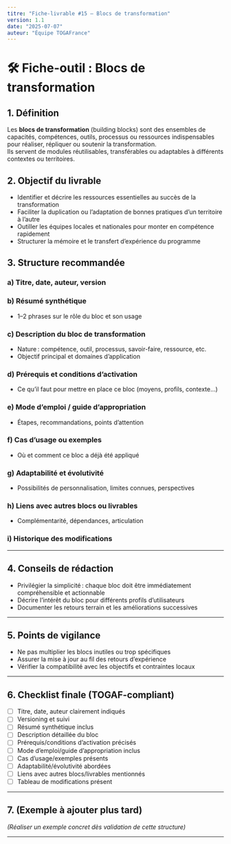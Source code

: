 ```yaml
---
titre: "Fiche-livrable #15 – Blocs de transformation"
version: 1.1
date: "2025-07-07"
auteur: "Équipe TOGAFrance"
---
```


# 🛠️ Fiche-outil : Blocs de transformation

## 1. Définition

Les **blocs de transformation** (building blocks) sont des ensembles de capacités, compétences, outils, processus ou ressources indispensables pour réaliser, répliquer ou soutenir la transformation.  
Ils servent de modules réutilisables, transférables ou adaptables à différents contextes ou territoires.

## 2. Objectif du livrable

- Identifier et décrire les ressources essentielles au succès de la transformation
- Faciliter la duplication ou l’adaptation de bonnes pratiques d’un territoire à l’autre
- Outiller les équipes locales et nationales pour monter en compétence rapidement
- Structurer la mémoire et le transfert d’expérience du programme

## 3. Structure recommandée

### a) Titre, date, auteur, version

### b) Résumé synthétique

- 1–2 phrases sur le rôle du bloc et son usage

### c) Description du bloc de transformation

- Nature : compétence, outil, processus, savoir-faire, ressource, etc.
- Objectif principal et domaines d’application

### d) Prérequis et conditions d’activation

- Ce qu’il faut pour mettre en place ce bloc (moyens, profils, contexte…)

### e) Mode d’emploi / guide d’appropriation

- Étapes, recommandations, points d’attention

### f) Cas d’usage ou exemples

- Où et comment ce bloc a déjà été appliqué

### g) Adaptabilité et évolutivité

- Possibilités de personnalisation, limites connues, perspectives

### h) Liens avec autres blocs ou livrables

- Complémentarité, dépendances, articulation

### i) Historique des modifications

---

## 4. Conseils de rédaction

- Privilégier la simplicité : chaque bloc doit être immédiatement compréhensible et actionnable
- Décrire l’intérêt du bloc pour différents profils d’utilisateurs
- Documenter les retours terrain et les améliorations successives

---

## 5. Points de vigilance

- Ne pas multiplier les blocs inutiles ou trop spécifiques
- Assurer la mise à jour au fil des retours d’expérience
- Vérifier la compatibilité avec les objectifs et contraintes locaux

---

## 6. Checklist finale (TOGAF-compliant)

- [ ] Titre, date, auteur clairement indiqués
- [ ] Versioning et suivi
- [ ] Résumé synthétique inclus
- [ ] Description détaillée du bloc
- [ ] Prérequis/conditions d’activation précisés
- [ ] Mode d’emploi/guide d’appropriation inclus
- [ ] Cas d’usage/exemples présents
- [ ] Adaptabilité/évolutivité abordées
- [ ] Liens avec autres blocs/livrables mentionnés
- [ ] Tableau de modifications présent

---

## 7. (Exemple à ajouter plus tard)

_(Réaliser un exemple concret dès validation de cette structure)_

---
